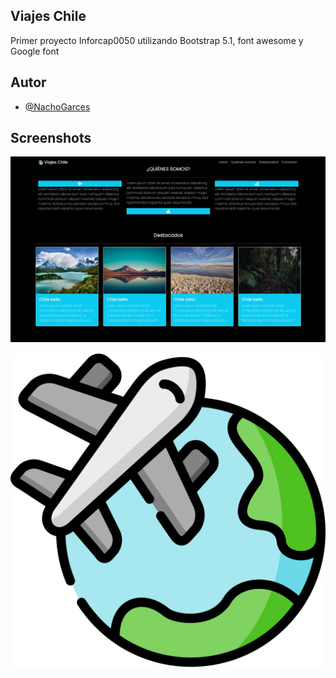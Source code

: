 
## Viajes Chile

Primer proyecto Inforcap0050 utilizando Bootstrap 5.1, font awesome y Google font


## Autor

- [@NachoGarces](https://github.com/NachoGarces)


## Screenshots

![Screenshot](https://github.com/NachoGarces/prueba1-tarea8/blob/main/assets/img/Screenshot.png)


![Logo](https://github.com/NachoGarces/prueba1-tarea8/blob/main/assets/img/viajes.svg)

